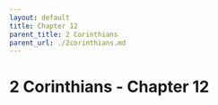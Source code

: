```yaml
---
layout: default
title: Chapter 12
parent_title: 2 Corinthians
parent_url: ./2corinthians.md
---
```


# 2 Corinthians - Chapter 12

